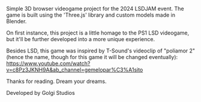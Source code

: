 Simple 3D browser videogame project for the 2024 LSDJAM event.
The game is built using the 'Three.js' library and custom models made in Blender.

On first instance, this project is a little homage to the PS1 LSD videogame, but it'll be further developed into a more unique experience.

Besides LSD, this game was inspired by T-Sound's videoclip of "poliamor 2" (hence the name, though for this game it will be changed eventually):
https://www.youtube.com/watch?v=c8Pz3JKNH9A&ab_channel=gemelopar%C3%A1sito


Thanks for reading.
Dream your dreams.

Developed by Golgi Studios 

